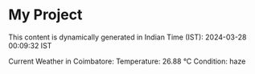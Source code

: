# My Project

This content is dynamically generated in Indian Time (IST): 2024-03-28 00:09:32 IST


Current Weather in Coimbatore:
Temperature: 26.88 °C
Condition: haze
